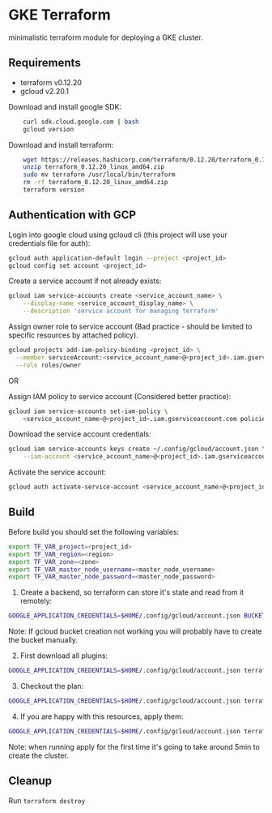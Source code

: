 # GKE Terraform

minimalistic terraform module for deploying a GKE cluster.

## Requirements

* terraform v0.12.20
* gcloud v2.20.1

Download and install google SDK:

```sh
    curl sdk.cloud.google.com | bash
    gcloud version
```

Download and install terraform:

```sh
    wget https://releases.hashicorp.com/terraform/0.12.20/terraform_0.12.20_linux_amd64.zip
    unzip terraform_0.12.20_linux_amd64.zip
    sudo mv terraform /usr/local/bin/terraform
    rm -rf terraform_0.12.20_linux_amd64.zip
    terraform version
```

## Authentication with GCP

Login into google cloud using gcloud cli (this project will use your credentials file for auth): 

```sh
gcloud auth application-default login --project <project_id>
gcloud config set account <project_id>
```

Create a service account if not already exists:

```sh
gcloud iam service-accounts create <service_account_name> \
    --display-name <service_account_display_name> \
    --description 'service account for managing terraform'
```

Assign owner role to service account (Bad practice - should be limited to specific resources by attached policy).

```sh
gcloud projects add-iam-policy-binding <project_id> \
  --member serviceAccount:<service_account_name>@<project_id>.iam.gserviceaccount.com \
  --role roles/owner
```

OR

Assign IAM policy to service account (Considered better practice):

```sh
gcloud iam service-accounts set-iam-policy \
    <service_account_name>@<project_id>.iam.gserviceaccount.com policies/main.json
```

Download the service account credentials:

```sh
gcloud iam service-accounts keys create ~/.config/gcloud/account.json \
    --iam-account <service_account_name>@<project_id>.iam.gserviceaccount.com
```

Activate the service account:

```sh
gcloud auth activate-service-account <service_account_name>@<project_id>.iam.gserviceaccount.com --key-file=$HOME/.config/gcloud/account.json
```

## Build

Before build you should set the following variables:

```sh
export TF_VAR_project=<project_id>
export TF_VAR_region=<region>
export TF_VAR_zone=<zone>
export TF_VAR_master_node_username=<master_node_username>
export TF_VAR_master_node_password=<master_node_password>
```

1. Create a backend, so terraform can store it's state and read from it remotely:

```sh
GOOGLE_APPLICATION_CREDENTIALS=$HOME/.config/gcloud/account.json BUCKET_NAME=<bucket-name> gcloud compute backend-buckets create $BUCKET_NAME --gcs-bucket-name=$BUCKET_NAME --description='stores the state of terraform'
```

Note: If gcloud bucket creation not working you will probably have to create the bucket manually.


2. First download all plugins: 

```sh
GOOGLE_APPLICATION_CREDENTIALS=$HOME/.config/gcloud/account.json terraform init
```

3. Checkout the plan: 

```sh
GOOGLE_APPLICATION_CREDENTIALS=$HOME/.config/gcloud/account.json terraform plan
```

4. If you are happy with this resources, apply them: 

```sh
GOOGLE_APPLICATION_CREDENTIALS=$HOME/.config/gcloud/account.json terraform apply -auto-approve
```

Note: when running apply for the first time it's going to take around 5min to create the cluster.

## Cleanup

Run `terraform destroy`